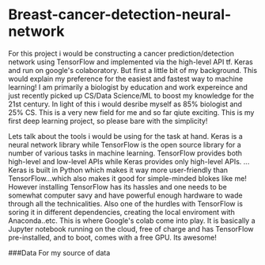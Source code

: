 # Breast-cancer-detection-neural-network

For this project i would be constructing a cancer prediction/detection network using TensorFlow and implemented via the high-level API tf. Keras and run on google's colaboratory.
But first a little bit of my background. This would explain my preference for the easiest and fastest way to machine learning! I am primarily a biologist by education and work expereince and just recently picked up CS/Data Science/ML to boost my knowledge for the 21st century. In light of this i would desribe myself as 85% biologist and 25% CS. This is a very new field for me and so far qiute exciting. This is my first deep learning project, so please bare with the simplicity!

Lets talk about the tools i would be using for the task at hand. Keras is a neural network library while TensorFlow is the open source library for a number of various tasks in machine learning. TensorFlow provides both high-level and low-level APIs while Keras provides only high-level APIs. ... Keras is built in Python which makes it way more user-friendly than TensorFlow...which also makes it good for simple-minded blokes like me! However installing TensorFlow has its hassles and one needs to be somewhat computer savy and have powerful enough hardware to wade through all the technicalities. Also one of the hurdles with TensorFlow is soring it in different dependencies, creating the local enviroment with Anaconda..etc. 
This is where Google's colab come into play. It is basically a Jupyter notebook running on the cloud, free of charge and has TensorFlow pre-installed, and to boot, comes with a free GPU. Its awesome!

###Data
For my source of data

